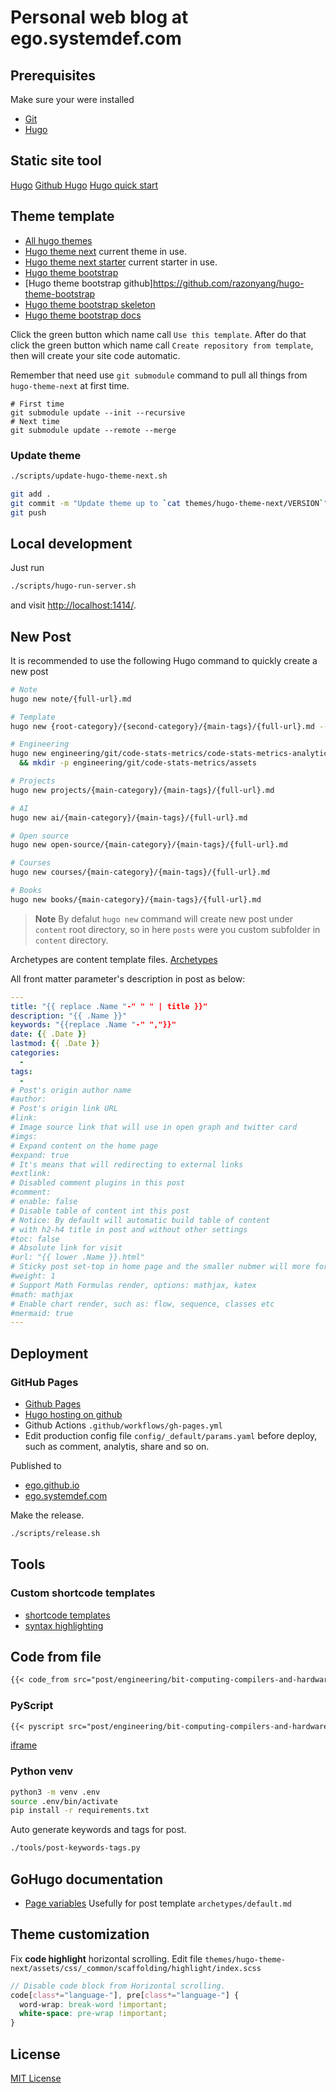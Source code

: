 # Personal web blog at ego.systemdef.com

## Prerequisites
Make sure your were installed

  * [Git](https://git-scm.com/downloads)
  * [Hugo](https://github.com/gohugoio/hugo/releases/)



## Static site tool
[Hugo](https://gohugo.io)
[Github Hugo](https://github.com/gohugoio/hugo)
[Hugo quick start](https://gohugo.io/getting-started/quick-start/)



## Theme template

  * [All hugo themes](https://themes.gohugo.io)
  * [Hugo theme next](https://github.com/hugo-next/hugo-theme-next) current theme in use.
  * [Hugo theme next starter](https://github.com/hugo-next/hugo-theme-next-starter) current starter in use.
  * [Hugo theme bootstrap](https://themes.gohugo.io/themes/hugo-theme-bootstrap/)
  * [Hugo theme bootstrap github]https://github.com/razonyang/hugo-theme-bootstrap
  * [Hugo theme bootstrap skeleton](https://github.com/razonyang/hugo-theme-bootstrap-skeleton)
  * [Hugo theme bootstrap docs](https://hbs.razonyang.com/v1/en/docs/configuration/site/)


Click the green button which name call `Use this template`.
After do that click the green button which name call `Create repository from template`, then will create your site code automatic.

Remember that need use `git submodule` command to pull all things from `hugo-theme-next` at first time.

```
# First time
git submodule update --init --recursive
# Next time
git submodule update --remote --merge
```

### Update theme

```bash
./scripts/update-hugo-theme-next.sh

git add .
git commit -m "Update theme up to `cat themes/hugo-theme-next/VERSION`"
git push
```


## Local development
Just run

```bash
./scripts/hugo-run-server.sh
```
and visit [http://localhost:1414/](http://localhost:1414/).


## New Post
It is recommended to use the following Hugo command to quickly create a new post

```bash
# Note
hugo new note/{full-url}.md

# Template
hugo new {root-category}/{second-category}/{main-tags}/{full-url}.md --debug --verbose

# Engineering
hugo new engineering/git/code-stats-metrics/code-stats-metrics-analytics-and-tools.md \
  && mkdir -p engineering/git/code-stats-metrics/assets

# Projects
hugo new projects/{main-category}/{main-tags}/{full-url}.md

# AI
hugo new ai/{main-category}/{main-tags}/{full-url}.md

# Open source
hugo new open-source/{main-category}/{main-tags}/{full-url}.md

# Courses
hugo new courses/{main-category}/{main-tags}/{full-url}.md

# Books
hugo new books/{main-category}/{main-tags}/{full-url}.md
```
> **Note**
> By defalut `hugo new` command will create new post under `content` root directory, so in here `posts` were you custom subfolder in `content` directory.

Archetypes are content template files.
[Archetypes](https://gohugo.io/content-management/archetypes/)

All front matter parameter's description in post as below:


```yml
---
title: "{{ replace .Name "-" " " | title }}"
description: "{{ .Name }}"
keywords: "{{replace .Name "-" ","}}"
date: {{ .Date }}
lastmod: {{ .Date }}
categories:
  -
tags:
  -
# Post's origin author name
#author:
# Post's origin link URL
#link:
# Image source link that will use in open graph and twitter card
#imgs:
# Expand content on the home page
#expand: true
# It's means that will redirecting to external links
#extlink:
# Disabled comment plugins in this post
#comment:
# enable: false
# Disable table of content int this post
# Notice: By default will automatic build table of content 
# with h2-h4 title in post and without other settings
#toc: false
# Absolute link for visit
#url: "{{ lower .Name }}.html"
# Sticky post set-top in home page and the smaller nubmer will more forward.
#weight: 1
# Support Math Formulas render, options: mathjax, katex
#math: mathjax
# Enable chart render, such as: flow, sequence, classes etc
#mermaid: true
---
```


## Deployment

### GitHub Pages

* [Github Pages](https://pages.github.com/)
* [Hugo hosting on github](https://gohugo.io/hosting-and-deployment/hosting-on-github/)
* Github Actions `.github/workflows/gh-pages.yml`
* Edit production config file `config/_default/params.yaml` before deploy, such as comment, analytis, share and so on.

Published to

  * [ego.github.io](https://ego.github.io)
  * [ego.systemdef.com](https://ego.systemdef.com)


Make the release.

```bash
./scripts/release.sh
```

## Tools

### Custom shortcode templates

- [shortcode templates](https://gohugo.io/templates/shortcode-templates/)
- [syntax highlighting](https://gohugo.io/content-management/syntax-highlighting/)

## Code from file

```markdown
{{< code_from src="post/engineering/bit-computing-compilers-and-hardware/logic_gate_full_adder_8_bit.py" hl_lines="4-8" >}}
```

### PyScript

```markdown
{{< pyscript src="post/engineering/bit-computing-compilers-and-hardware/logic_gate_full_adder_8_bit.html" >}}
```

[iframe](https://developer.mozilla.org/en-US/docs/Web/HTML/Element/iframe)


### Python venv

```bash
python3 -m venv .env
source .env/bin/activate
pip install -r requirements.txt
```

Auto generate  keywords and tags for post.

```bash
./tools/post-keywords-tags.py
```


## GoHugo documentation

  * [Page variables](https://gohugo.io/variables/page/)
    Usefully for post template `archetypes/default.md`


## Theme customization 

Fix **code highlight** horizontal scrolling.
Edit file `themes/hugo-theme-next/assets/css/_common/scaffolding/highlight/index.scss`
```scss
// Disable code block from Horizontal scrolling.
code[class*="language-"], pre[class*="language-"] {
  word-wrap: break-word !important;
  white-space: pre-wrap !important;
}
```


## License

[MIT License](LICENSE)

